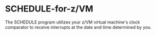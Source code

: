 # SCHEDULE-for-z/VM
The SCHEDULE program utilizes your z/VM virtual machine's clock comparator to receive interrupts at the date and time determined by you. 
